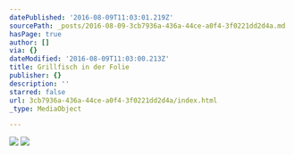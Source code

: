 ```yaml
---
datePublished: '2016-08-09T11:03:01.219Z'
sourcePath: _posts/2016-08-09-3cb7936a-436a-44ce-a0f4-3f0221dd2d4a.md
hasPage: true
author: []
via: {}
dateModified: '2016-08-09T11:03:00.213Z'
title: Grillfisch in der Folie
publisher: {}
description: ''
starred: false
url: 3cb7936a-436a-44ce-a0f4-3f0221dd2d4a/index.html
_type: MediaObject

---
```

![](https://the-grid-user-content.s3-us-west-2.amazonaws.com/e441ec99-4f0e-4d76-940e-1e88d1c8302d.jpg)
![](https://the-grid-user-content.s3-us-west-2.amazonaws.com/dfab61ad-3eb2-4f37-8626-cf841b9c93a6.jpg)